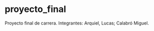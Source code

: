 proyecto_final
==============

Proyecto final de carrera.
Integrantes: Arquiel, Lucas; Calabró Miguel.
